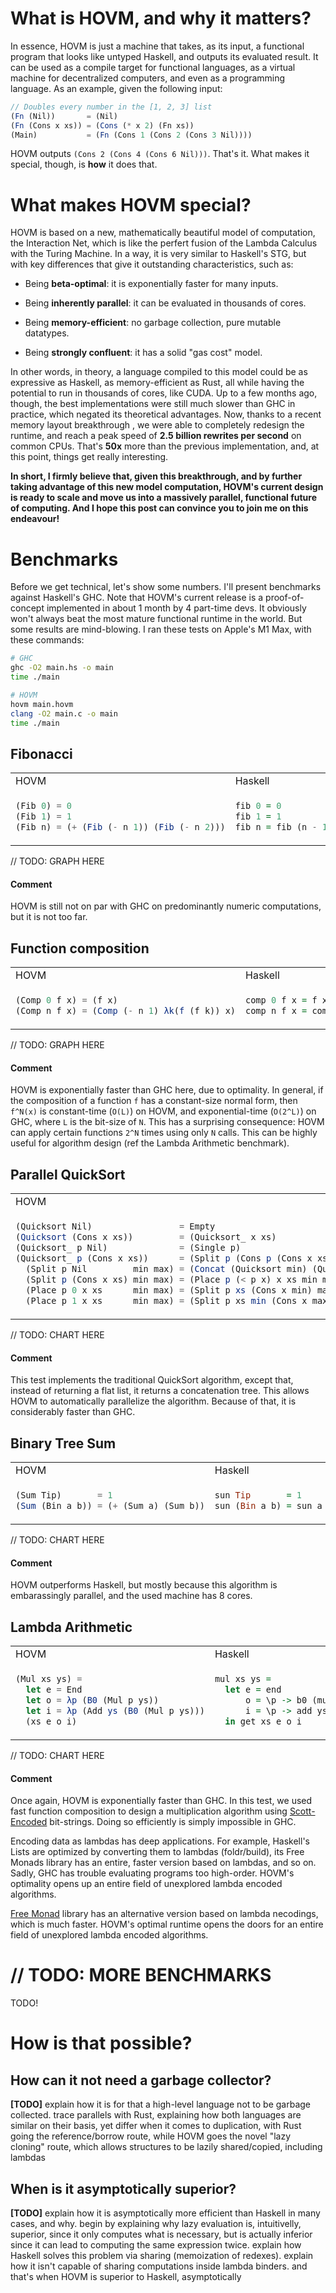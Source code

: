 What is HOVM, and why it matters?
=================================

In essence, HOVM is just a machine that takes, as its input, a functional
program that looks like untyped Haskell, and outputs its evaluated result. It
can be used as a compile target for functional languages, as a virtual machine
for decentralized computers, and even as a programming language. As an example,
given the following input:

```javascript
// Doubles every number in the [1, 2, 3] list
(Fn (Nil))       = (Nil)
(Fn (Cons x xs)) = (Cons (* x 2) (Fn xs))
(Main)           = (Fn (Cons 1 (Cons 2 (Cons 3 Nil))))
```

HOVM outputs `(Cons 2 (Cons 4 (Cons 6 Nil)))`. That's it. What makes it special,
though, is **how** it does that.

What makes HOVM special?
========================

HOVM is based on a new, mathematically beautiful model of computation, the
Interaction Net, which is like the perfert fusion of the Lambda Calculus with
the Turing Machine. In a way, it is very similar to Haskell's STG, but with key
differences that give it outstanding characteristics, such as:

- Being **beta-optimal**: it is exponentially faster for many inputs.

- Being **inherently parallel**: it can be evaluated in thousands of cores.

- Being **memory-efficient**: no garbage collection, pure mutable datatypes.

- Being **strongly confluent**: it has a solid "gas cost" model.

In other words, in theory, a language compiled to this model could be as
expressive as Haskell, as memory-efficient as Rust, all while having the
potential to run in thousands of cores, like CUDA. Up to a few months ago,
though, the best implementations were still much slower than GHC in practice,
which negated its theoretical advantages. Now, thanks to a recent memory layout
breakthrough , we were able to completely redesign the runtime, and reach a peak
speed of **2.5 billion rewrites per second** on common CPUs. That's **50x** more
than the previous implementation, and, at this point, things get really
interesting.

**In short, I firmly believe that, given this breakthrough, and by further
taking advantage of this new model computation, HOVM's current design is ready
to scale and move us into a massively parallel, functional future of computing.
And I hope this post can convince you to join me on this endeavour!**

Benchmarks
==========

Before we get technical, let's show some numbers. I'll present benchmarks
against Haskell's GHC. Note that HOVM's current release is a proof-of-concept
implemented in about 1 month by 4 part-time devs. It obviously won't always beat
the most mature functional runtime in the world. But some results are
mind-blowing. I ran these tests on Apple's M1 Max, with these commands:

```bash
# GHC
ghc -O2 main.hs -o main
time ./main

# HOVM
hovm main.hovm
clang -O2 main.c -o main
time ./main
```

Fibonacci
---------

<table>
<tr> <td>HOVM</td> <td>Haskell</td> </tr>
<tr>
<td>

```javascript
(Fib 0) = 0
(Fib 1) = 1
(Fib n) = (+ (Fib (- n 1)) (Fib (- n 2)))
```

</td>
<td>

```haskell
fib 0 = 0
fib 1 = 1
fib n = fib (n - 1) + fib (n - 2)
```

</td>
</tr>
</table>

// TODO: GRAPH HERE

#### Comment

HOVM is still not on par with GHC on predominantly numeric computations, but it
is not too far.

Function composition
--------------------

<table>
<tr> <td>HOVM</td> <td>Haskell</td> </tr>
<tr>
<td>

```javascript
(Comp 0 f x) = (f x)
(Comp n f x) = (Comp (- n 1) λk(f (f k)) x)
```

</td>
<td>

```haskell
comp 0 f x = f x
comp n f x = comp (n - 1) (\x -> f (f x)) x
```

</td>
</tr>
</table>

// TODO: GRAPH HERE

#### Comment

HOVM is exponentially faster than GHC here, due to optimality. In general, if
the composition of a function `f` has a constant-size normal form, then `f^N(x)`
is constant-time (`O(L)`) on HOVM, and exponential-time (`O(2^L)`) on GHC, where
`L` is the bit-size of `N`. This has a surprising consequence: HOVM can apply
certain functions `2^N` times using only `N` calls. This can be highly useful
for algorithm design (ref the Lambda Arithmetic benchmark).

Parallel QuickSort
------------------

<table>
<tr> <td>HOVM</td> <td>Haskell</td> </tr>
<tr>
<td>

```javascript
(Quicksort Nil)                 = Empty
(Quicksort (Cons x xs))         = (Quicksort_ x xs)
(Quicksort_ p Nil)              = (Single p)
(Quicksort_ p (Cons x xs))      = (Split p (Cons p (Cons x xs)) Nil Nil)
  (Split p Nil         min max) = (Concat (Quicksort min) (Quicksort max))
  (Split p (Cons x xs) min max) = (Place p (< p x) x xs min max)
  (Place p 0 x xs      min max) = (Split p xs (Cons x min) max)
  (Place p 1 x xs      min max) = (Split p xs min (Cons x max))
```

</td>
<td>

```haskell
quicksort :: List Word32 -> Tree Word32
quicksort Nil                    = Empty
quicksort (Cons x Nil)           = Single x
quicksort l@(Cons p (Cons x xs)) = split p l Nil Nil where
  split p Nil         min max    = Concat (quicksort min) (quicksort max)
  split p (Cons x xs) min max    = place p (p < x) x xs min max
  place p False x xs  min max    = split p xs (Cons x min) max
  place p True  x xs  min max    = split p xs min (Cons x max)
```

</td>
</tr>
</table>

// TODO: CHART HERE

#### Comment

This test implements the traditional QuickSort algorithm, except that, instead
of returning a flat list, it returns a concatenation tree. This allows HOVM to
automatically parallelize the algorithm. Because of that, it is considerably
faster than GHC.

Binary Tree Sum
----------------

<table>
<tr> <td>HOVM</td> <td>Haskell</td> </tr>
<tr>
<td>

```javascript
(Sum Tip)       = 1
(Sum (Bin a b)) = (+ (Sum a) (Sum b))
```

</td>
<td>

```haskell
sun Tip       = 1
sun (Bin a b) = sun a + sun b
```

</td>
</tr>
</table>

// TODO: CHART HERE

#### Comment

HOVM outperforms Haskell, but mostly because this algorithm is embarassingly
parallel, and the used machine has 8 cores.

Lambda Arithmetic
-----------------

<table>
<tr> <td>HOVM</td> <td>Haskell</td> </tr>
<tr>
<td>

```javascript
(Mul xs ys) = 
  let e = End
  let o = λp (B0 (Mul p ys))
  let i = λp (Add ys (B0 (Mul p ys)))
  (xs e o i)
```

</td>
<td>

```haskell
mul xs ys = 
  let e = end
      o = \p -> b0 (mul p ys)
      i = \p -> add ys (b1 (mul p ys))
  in get xs e o i
```

</td>
</tr>
</table>

// TODO: CHART HERE

#### Comment

Once again, HOVM is exponentially faster than GHC. In this test, we used fast
function composition to design a multiplication algorithm using
[Scott-Encoded](https://kseo.github.io/posts/2016-12-13-scott-encoding.html)
bit-strings. Doing so efficiently is simply impossible in GHC.

Encoding data as lambdas has deep applications. For example, Haskell's Lists are
optimized by converting them to lambdas (foldr/build), its Free Monads library
has an entire, faster version based on lambdas, and so on. Sadly, GHC has
trouble evaluating programs too high-order. HOVM's optimality opens up an entire
field of unexplored lambda encoded algorithms.


[Free
Monad](https://hackage.haskell.org/package/free-5.1.7/docs/Control-Monad-Free.html)
library has an alternative version based on lambda necodings, which is much
faster. HOVM's optimal runtime opens the doors for an entire field of unexplored
lambda encoded algorithms.

// TODO: MORE BENCHMARKS
========================

TODO!

How is that possible?
=====================

How can it not need a garbage collector?
----------------------------------------

**[TODO]** explain how it is for that a high-level language not to be garbage
collected. trace parallels with Rust, explaining how both languages are similar
on their basis, yet differ when it comes to duplication, with Rust going the
reference/borrow route, while HOVM goes the novel "lazy cloning" route, which
allows structures to be lazily shared/copied, including lambdas

When is it asymptotically superior?
-----------------------------------

**[TODO]** explain how it is asymptotically more efficient than Haskell in many
cases, and why. begin by explaining why lazy evaluation is, intuitivelly,
superior, since it only computes what is necessary, but is actually inferior
since it can lead to computing the same expression twice. explain how Haskell
solves this problem via sharing (memoization of redexes). explain how it isn't
capable of sharing computations inside lambda binders. and that's when HOVM is
superior to Haskell, asymptotically

